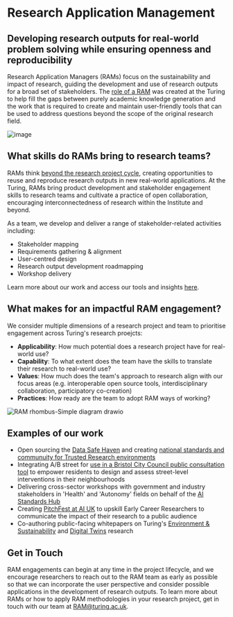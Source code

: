 # Research Application Management
## Developing research outputs for real-world problem solving while ensuring openness and reproducibility

Research Application Managers (RAMs) focus on the sustainability and impact of research, guiding the development and use of research outputs for a broad set of stakeholders. The [role of a RAM](https://the-turing-way.netlify.app/collaboration/research-infrastructure-roles/ram.html) was created at the Turing to help fill the gaps between purely academic knowledge generation and the work that is required to create and maintain user-friendly tools that can be used to address questions beyond the scope of the original research field.

![image](https://github.com/alan-turing-institute/research-application-management/assets/5104098/108b7fc9-4b1a-4325-964f-b19561e89f28)

## What skills do RAMs bring to research teams?

RAMs think [beyond the research project cycle](https://journal.trialanderror.org/pub/manifesto-rewarding-recognizing/release/1), creating opportunities to reuse and reproduce research outputs in new real-world applications. At the Turing, RAMs bring product development and stakeholder engagement skills to research teams and cultivate a practice of open collaboration, encouraging interconnectedness of research within the Institute and beyond.

As a team, we develop and deliver a range of stakeholder-related activities including:
* Stakeholder mapping
* Requirements gathering & alignment
* User-centred design
* Research output development roadmapping
* Workshop delivery

Learn more about our work and access our tools and insights [here](https://the-turing-way.netlify.app/collaboration/stakeholder-engagement.html).

## What makes for an impactful RAM engagement?

We consider multiple dimensions of a research project and team to prioritise engagement across Turing's research proejcts:
* **Applicability**: How much potential does a research project have for real-world use?
* **Capability**: To what extent does the team have the skills to translate their research to real-world use?
* **Values**: How much does the team's approach to research align with our focus areas (e.g. interoperable open source tools, interdisciplinary collaboration, participatory co-creation)
* **Practices**: How ready are the team to adopt RAM ways of working?
 
![RAM rhombus-Simple diagram drawio](https://github.com/alan-turing-institute/research-application-management/assets/5104098/19d17aff-5caa-441f-8703-1497553b1ab3)

## Examples of our work
* Open sourcing the [Data Safe Haven](https://www.turing.ac.uk/research/research-projects/data-safe-havens-cloud) and creating [national standards and communuity for Trusted Research environments](https://github.com/sa-tre/satre-specification)
* Integrating A/B street for [use in a Bristol City Council public consultation tool](https://www.turing.ac.uk/blog/street-smart-putting-neighbourhood-design-hands-bristol-residents) to empower residents to design and assess street-level interventions in their neighbourhoods
* Delivering cross-sector workshops with government and industry stakeholders in 'Health' and 'Autonomy' fields on behalf of the [AI Standards Hub](https://aistandardshub.org/)
* Creating [PitchFest at AI UK](https://www.turing.ac.uk/pitchfest-share-your-research-world) to upskill Early Career Researchers to communicate the impact of their research to a public audience
* Co-authoring public-facing whitepapers on Turing's [Environment & Sustainability](https://www.turing.ac.uk/news/publications/tackling-climate-change-data-science-and-ai) and [Digital Twins](https://www.turing.ac.uk/news/publications/towards-ecosystems-connected-digital-twins-address-global-challenges) research

## Get in Touch

RAM engagements can begin at any time in the project lifecycle, and we encourage researchers to reach out to the RAM team as early as possible so that we can incorporate the user perspective and consider possible applications in the development of research outputs. To learn more about RAMs or how to apply RAM methodologies in your research project, get in touch with our team at RAM@turing.ac.uk.

